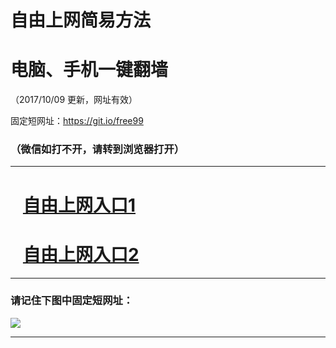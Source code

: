 ﻿# 自由上网简易方法

# 电脑、手机一键翻墙

（2017/10/09 更新，网址有效）

固定短网址：https://git.io/free99

### （微信如打不开，请转到浏览器打开）


***





# &nbsp;&nbsp; <a href="http://ft232695210.fwq-tz-1001.info/fwqtz01.html?t=100900119582 " target="_blank">自由上网入口1</a>
# &nbsp;&nbsp; <a href="http://ft2778117527.fwq-tz-1002.info/fwqtz02.html?t=10090011102 " target="_blank">自由上网入口2</a>
***

### 请记住下图中固定短网址：

<img src="https://s3-us-west-2.amazonaws.com/fwq-1001/yjfq-20170905okok.png" /> 


***

